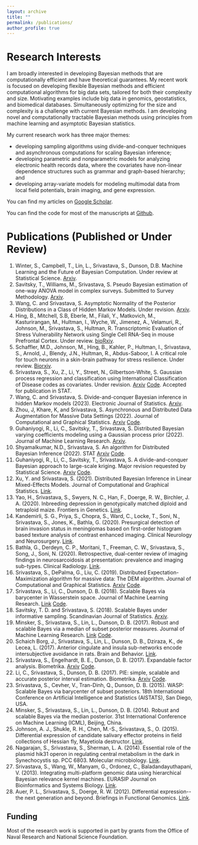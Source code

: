 ```yaml
---
layout: archive
title: ""
permalink: /publications/
author_profile: true
---
```


Research Interests
======
I am broadly interested in developing Bayesian methods that are computationally efficient and have theoretical guarantees. My recent work is focused on developing flexible Bayesian methods and efficient computational algorithms for big data sets, tailored for both their complexity and size. Motivating examples include big data in genomics, geostatistics, and biomedical databases. Simultaneously optimizing for the size and complexity is a challenge with current Bayesian methods. I am developing novel and computationally tractable Bayesian methods using principles from machine learning and asymptotic Bayesian statistics. 

My current research work has three major themes: 
* developing sampling algorithms using divide-and-conquer techniques and asynchronous computations for scaling Bayesian inference;  
* developing parametric and nonparametric models for analyzing electronic health records data, where the covariates have non-linear dependence structures such as grammar and graph-based hierarchy; and 
* developing array-variate models for modeling multimodal data from local field potentials, brain imaging, and gene expression.

You can find my articles on [Google Scholar](https://scholar.google.com/citations?user=BR_89wIAAAAJ&hl=en). 

You can find the code for most of the manuscripts at [Github](https://github.com/blayes). 

Publications (Published or Under Review)
======

1. Winter, S., Campbell, T., Lin, L., Srivastava, S., Dunson, D.B. Machine Learning and the Future of Bayesian Computation. Under review at Statistical Science. [Arxiv](https://arxiv.org/abs/2304.11251).
3. Savitsky, T., Williams, M., Srivastava, S. Pseudo Bayesian estimation of one-way ANOVA model in complex surveys. Submitted to Survey Methodology. [Arxiv](https://arxiv.org/abs/2004.06191). 
2. Wang, C. and Srivastava, S. Asymptotic Normality of the Posterior Distributions in a Class of Hidden Markov Models. Under revision. [Arxiv](https://arxiv.org/abs/2105.14394).
1. Hing, B., Mitchell, S.B, Eberle, M., Filali, Y., Matkovich, M., Kasturirangan, M., Hultman, I., Wyche, W., Jimenez, A., Velamuri, R., Johnson, M., Srivastava, S., Hultman, R. Transcriptomic Evaluation of Stress Vulnerability Network using Single Cell RNA-Seq in mouse Prefrontal Cortex. Under review. [bioRxiv](https://www.biorxiv.org/content/10.1101/2023.05.14.540705v1.abstract).
1. Schaffler, M.D., Johnson, M., Hing, B., Kahler, P., Hultman, I., Srivastava, S., Arnold, J., Blendy, J.N., Hultman, R., Abdus-Saboor, I. A critical role for touch neurons in a skin-brain pathway for stress resilience. Under review. [Biorxiv](https://www.biorxiv.org/content/10.1101/2022.05.23.493062v1). 
1. Srivastava, S., Xu, Z., Li, Y., Street, N., Gilbertson-White, S. Gaussian process regression and classification using International Classification of Disease codes as covariates. Under revision.  [Arxiv](http://arxiv.org/abs/2108.01813) [Code](https://github.com/blayes/ehr-data-analysis). Accepted for publication in STAT.
1. Wang, C. and Srivastava, S. Divide-and-conquer Bayesian inference in hidden Markov models (2023). Electronic Journal of Statistics. [Arxiv](https://arxiv.org/abs/2105.14395). 
1. Zhou, J, Khare, K, and Srivastava, S. Asynchronous and Distributed Data Augmentation for Massive Data Settings (2022). Journal of Computational and Graphical Statistics. [Arxiv](https://arxiv.org/abs/2109.08969) [Code](https://github.com/blayes/ADDA). 
2. Guhaniyogi, R., Li, C., Savitsky, T., Srivastava, S. Distributed Bayesian varying coefficients modeling using a Gaussian process prior (2022). Journal of Machine Learning Research. [Arxiv](https://arxiv.org/abs/2006.00783). 
2. Shyamalkumar, N.D., Srivastava, S. An algorithm for Distributed Bayesian Inference (2022). STAT [Arxiv](https://arxiv.org/abs/1911.07947) [Code](https://github.com/blayes/location-scatter-wasp). 
3. Guhaniyogi, R., Li, C., Savitsky, T., Srivastava, S. A divide-and-conquer Bayesian approach to large-scale kriging. Major revision requested by Statistical Science. [Arxiv](https://arxiv.org/abs/1712.09767) [Code](https://github.com/blayes/LSWASP).
4. Xu, Y. and Srivastava, S. (2021). Distributed Bayesian Inference in Linear Mixed-Effects Models. Journal of Computational and Graphical Statistics. [Link](https://www.tandfonline.com/doi/abs/10.1080/10618600.2020.1869025). 
5. Yao, H., Srivastava, S., Swyers, N. C., Han, F., Doerge, R. W., Birchler, J. A. (2020). Inbreeding depression in genotypically matched diploid and tetraploid maize. Frontiers in Genetics. [Link](https://www.frontiersin.org/articles/10.3389/fgene.2020.564928/full).
6. Kandemirli, S. G., Priya, S., Chopra, S., Ward, C., Locke, T., Soni, N., Srivastava, S., Jones, K., Bathla, G. (2020). Presurgical detection of brain invasion status in meningiomas based on first-order histogram based texture analysis of contrast enhanced imaging. Clinical Neurology and Neurosurgery. [Link](https://europepmc.org/article/med/32932028).
7. Bathla, G., Derdeyn, C. P., Moritani, T., Freeman, C. W., Srivastava, S., Song, J., Soni, N. (2020). Retrospective, dual-center review of imaging findings in neurosarcoidosis at presentation: prevalence and imaging sub-types. Clinical Radiology. [Link](https://pubmed.ncbi.nlm.nih.gov/32703543/).
8. Srivastava, S., DePalma, G., Liu, C. (2019). Distributed Expectation-Maximization algorithm for massive data: The DEM algorithm. Journal of Computational and Graphical Statistics. [Arxiv](https://arxiv.org/abs/1806.07533) [Code](https://github.com/blayes/DEM).
9. Srivastava, S., Li, C., Dunson, D. B. (2018). Scalable Bayes via barycenter in Wasserstein space. Journal of Machine Learning Research. [Link](https://jmlr.org/papers/v19/17-084.html) [Code](https://github.com/blayes/WASP).
10. Savitsky, T. D. and Srivastava, S. (2018). Scalable Bayes under informative sampling. Scandinavian Journal of Statistics. [Arxiv](https://arxiv.org/abs/1606.07488).
11. Minsker, S., Srivastava, S., Lin, L., Dunson, D. B. (2017). Robust and scalable Bayes via a median of subset posterior measures. Journal of Machine Learning Research. [Link](https://jmlr.org/papers/v18/16-655.html) [Code](https://github.com/blayes/Mposterior).
12. Schaich Borg, J., Srivastava, S., Lin, L., Dunson, D. B., Dziraza, K., de Lecea, L. (2017). Anterior cingulate and insula sub-networks encode intersubjective avoidance in rats. Brain and Behavior. [Link](https://onlinelibrary.wiley.com/doi/full/10.1002/brb3.710).
13. Srivastava, S., Engelhardt, B. E., Dunson, D. B. (2017). Expandable factor analysis. Biometrika. [Arxiv](https://arxiv.org/abs/1407.1158) [Code](https://github.com/blayes/xfa).
14. Li, C., Srivastava, S., Dunson, D. B. (2017). PIE: simple, scalable and accurate posterior interval estimation. Biometrika. [Arxiv](https://arxiv.org/abs/1605.04029) [Code](https://github.com/blayes/PIE).
15. Srivastava, S., Cevher, V., Tran-Dinh, Q., Dunson, D. B. (2015). WASP: Scalable Bayes via barycenter of subset posteriors. 18th International Conference on Artificial Intelligence and Statistics (AISTATS), San Diego, USA. 
16. Minsker, S., Srivastava, S., Lin, L., Dunson, D. B. (2014). Robust and scalable Bayes via the median posterior. 31st International Conference on Machine Learning (ICML), Beijing, China.
12.	Johnson, A. J., Shukle, R. H., Chen, M.-S., Srivastava, S., O. (2015). Differential expression of candidate salivary effector proteins in field collections of Hessian fly, Mayetiola destructor. [Link](https://www.ncbi.nlm.nih.gov/pmc/articles/PMC4406158/).
13.	Nagarajan, S., Srivastava, S., Sherman, L. A. (2014). Essential role of the plasmid hik31 operon in regulating central metabolism in the dark in Synechocystis sp. PCC 6803. Molecular microbiology. [Link](https://pubmed.ncbi.nlm.nih.gov/24237382/).
14.	Srivastava, S., Wang, W., Manyam, G., Ordonez, C., Baladandayuthapani, V. (2013). Integrating multi-platform genomic data using hierarchical Bayesian relevance kernel machines. EURASIP Journal on Bioinformatics and Systems Biology. [Link](https://pubmed.ncbi.nlm.nih.gov/23809014/).
15.	Auer, P. L., Srivastava, S., Doerge, R. W. (2012). Differential expression--the next generation and beyond. Briefings in Functional Genomics. [Link](https://academic.oup.com/bfg/article/11/1/57/191815).

Funding
------

Most of the research work is supported in part by grants from the Office of Naval Research and National Science Foundation. 


